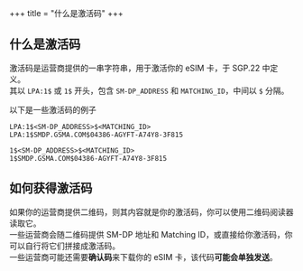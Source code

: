 +++
title = "什么是激活码"
+++

## 什么是激活码

激活码是运营商提供的一串字符串，用于激活你的 eSIM 卡，于 SGP.22 中定义。  
其以 `LPA:1$` 或 `1$` 开头，包含 `SM-DP_ADDRESS` 和 `MATCHING_ID`，中间以 `$` 分隔。  

以下是一些激活码的例子

```text
LPA:1$<SM-DP_ADDRESS>$<MATCHING_ID>
LPA:1$SMDP.GSMA.COM$04386-AGYFT-A74Y8-3F815

1$<SM-DP_ADDRESS>$<MATCHING_ID>
1$SMDP.GSMA.COM$04386-AGYFT-A74Y8-3F815
```

## 如何获得激活码

如果你的运营商提供二维码，则其内容就是你的激活码，你可以使用二维码阅读器读取它。  
一些运营商会随二维码提供 SM-DP 地址和 Matching ID，或直接给你激活码，你可以自行将它们拼接成激活码。  
一些运营商可能还需要**确认码**来下载你的 eSIM 卡，该代码**可能会单独发送**。
